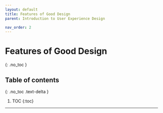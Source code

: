 ```yaml
---
layout: default
title: Features of Good Design
parent: Introduction to User Experience Design

nav_order: 2
---
```


# Features of Good Design
{: .no_toc }

## Table of contents
{: .no_toc .text-delta }

1. TOC
{:toc}

---
